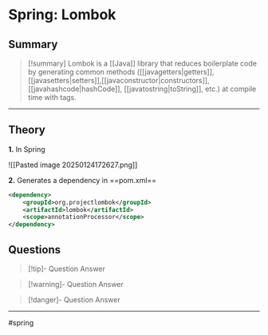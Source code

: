 # Spring: Lombok
## Summary
> [!summary]
> Lombok is a [[Java]] library that reduces boilerplate code by generating common methods ([[javagetters|getters]], [[javasetters|setters]],[[javaconstructor|constructors]], [[javahashcode|hashCode]], [[javatostring|toString]], etc.) at compile time with tags.
- - - 
## Theory

**1\.** In Spring

![[Pasted image 20250124172627.png]]

**2\.** Generates a dependency in ==pom.xml==

```xml
<dependency>  
    <groupId>org.projectlombok</groupId>  
    <artifactId>lombok</artifactId>  
    <scope>annotationProcessor</scope>  
</dependency>  
```


## Questions
> [!tip]- Question
> Answer

> [!warning]- Question
> Answer

> [!danger]- Question
> Answer
- - - 
#spring 